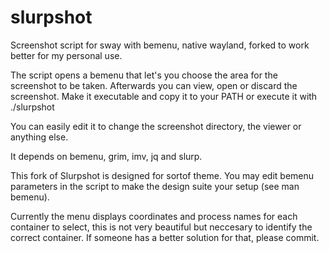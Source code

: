 # slurpshot
Screenshot script for sway with bemenu, native wayland, forked to work better for my personal use.

The script opens a bemenu that let's you choose the area for the screenshot to be taken. Afterwards you can view, open or discard the screenshot. Make it executable and copy it to your PATH or execute it with ./slurpshot

You can easily edit it to change the screenshot directory, the viewer or anything else.

It depends on bemenu, grim, imv, jq and slurp.

This fork of Slurpshot is designed for sortof theme. You may edit bemenu parameters in the script to make the design suite your setup (see man bemenu).

Currently the menu displays coordinates and process names for each container to select, this is not very beautiful but neccesary to identify the correct container. If someone has a better solution for that, please commit.
